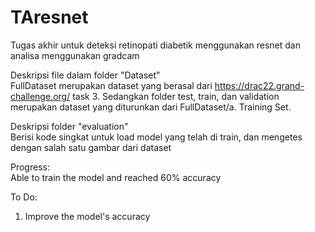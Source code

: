 # TAresnet
Tugas akhir untuk deteksi retinopati diabetik menggunakan resnet dan analisa menggunakan gradcam

Deskripsi file dalam folder "Dataset"  
FullDataset merupakan dataset yang berasal dari https://drac22.grand-challenge.org/ task 3.
Sedangkan folder test, train, dan validation merupakan dataset yang diturunkan dari FullDataset/a. Training Set.

Deskripsi folder "evaluation"  
Berisi kode singkat untuk load model yang telah di train, dan mengetes dengan salah satu gambar dari dataset

Progress:  
Able to train the model and reached 60% accuracy

To Do:
1. Improve the model's accuracy
